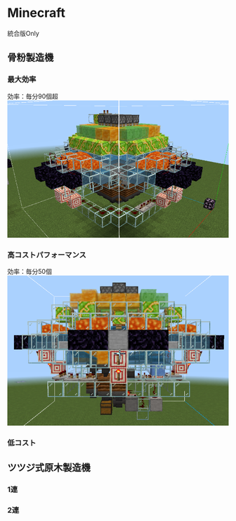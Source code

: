 # Minecraft
統合版Only
## 骨粉製造機
### 最大効率
効率：毎分90個超
![](https://github.com/Yumehimeji/Minecraft/blob/main/koppunhp.png)
### 高コストパフォーマンス
効率：毎分50個
![](https://github.com/Yumehimeji/Minecraft/blob/main/koppuncp.png)
### 低コスト

## ツツジ式原木製造機
### 1連
### 2連
